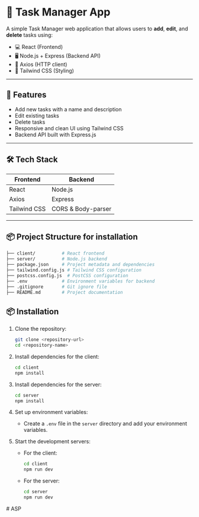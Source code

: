 # 📝 Task Manager App

A simple Task Manager web application that allows users to **add**, **edit**, and **delete** tasks using:

- 💻 React (Frontend)
- 🖥️ Node.js + Express (Backend API)
- 🔗 Axios (HTTP client)
- 🎨 Tailwind CSS (Styling)

---

## 🚀 Features

- Add new tasks with a name and description
- Edit existing tasks
- Delete tasks
- Responsive and clean UI using Tailwind CSS
- Backend API built with Express.js

---

## 🛠️ Tech Stack

| Frontend         | Backend              |
|------------------|----------------------|
| React            | Node.js              |
| Axios            | Express              |
| Tailwind CSS     | CORS & Body-parser   |

---

## 📦 Project Structure for installation
```bash
├── client/          # React frontend
├── server/          # Node.js backend
├── package.json     # Project metadata and dependencies
├── tailwind.config.js # Tailwind CSS configuration
├── postcss.config.js  # PostCSS configuration
├── .env             # Environment variables for backend
├── .gitignore       # Git ignore file
├── README.md        # Project documentation
```
## 📦 Installation

1. Clone the repository:
   ```bash
   git clone <repository-url>
   cd <repository-name>
   ```

2. Install dependencies for the client:
   ```bash
   cd client
   npm install
   ```

3. Install dependencies for the server:
   ```bash
   cd server
   npm install
   ```

4. Set up environment variables:
   - Create a `.env` file in the `server` directory and add your environment variables.

5. Start the development servers:
   - For the client:
     ```bash
     cd client
     npm run dev
     ```
   - For the server:
     ```bash
     cd server
     npm run dev
     ```
#   A S P  
 